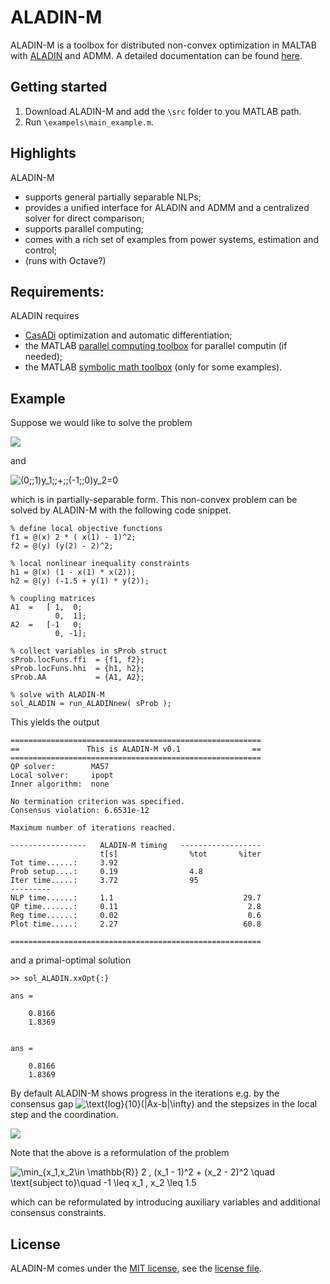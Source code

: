 # ALADIN-M

ALADIN-M is a toolbox for distributed non-convex optimization in MALTAB with  [ALADIN](https://epubs.siam.org/doi/abs/10.1137/140975991) and ADMM.
A detailed documentation can be found [here](https://alexe15.github.io/ALADIN.m/).


## Getting started
1. Download ALADIN-M and add the `\src` folder to you MATLAB path.
2. Run `\exampels\main_example.m`.



## Highlights
ALADIN-M 
- supports general partially separable NLPs;
- provides a unified interface for ALADIN and ADMM and a centralized solver for direct comparison;
- supports parallel computing;
- comes with a rich set of examples from power systems, estimation and control;
- (runs with Octave?)

## Requirements:
ALADIN requires
- [CasADi](https://web.casadi.org/) optimization and automatic differentiation;
- the MATLAB [parallel computing toolbox](https://de.mathworks.com/products/parallel-computing.html) for parallel computin (if needed);
- the MATLAB [symbolic math toolbox](https://de.mathworks.com/products/symbolic.html) (only for some examples).

## Example
Suppose we would like to solve the problem 

![](https://render.githubusercontent.com/render/math?math=%5Cmin_%7By_1,y_2%20%5Cin%20%5Cmathbb%7BR%7D%5E2%7D%20%20%202%20(y_%7B11%7D%20-%201)%5E2%20+%20%20%20(y_%7B22%7D%20-%202)%5E2%5Cquad%5Ctext%7Bs.t.%7D%5Cquad1-%20y_%7B11%7Dy_%7B12%7D%20%5Cleq%200\quad%20\text{and}\quad%20-1.5%20+%20y_{21}%20y_{22}%20\leq%200)

and

![(0\;\;1)y_1\;\;+\;\;(-1\;\;0)y_2=0](https://render.githubusercontent.com/render/math?math=(0%5C%3B%5C%3B1)y_1%5C%3B%5C%3B%2B%5C%3B%5C%3B(-1%5C%3B%5C%3B0)y_2%3D0,)

which is in partially-separable form.
This non-convex problem can be solved by ALADIN-M with the following code snippet.

```
% define local objective functions
f1 = @(x) 2 * ( x(1) - 1)^2;
f2 = @(y) (y(2) - 2)^2;

% local nonlinear inequality constraints
h1 = @(x) (1 - x(1) * x(2));
h2 = @(y) (-1.5 + y(1) * y(2));

% coupling matrices
A1  =   [ 1,  0;
          0,  1];
A2  =   [-1   0;
          0, -1];
     
% collect variables in sProb struct
sProb.locFuns.ffi  = {f1, f2};
sProb.locFuns.hhi  = {h1, h2};
sProb.AA           = {A1, A2};

% solve with ALADIN-M
sol_ALADIN = run_ALADINnew( sProb ); 
````
This yields the output
```
========================================================      
==               This is ALADIN-M v0.1                ==      
========================================================      
QP solver:        MA57
Local solver:     ipopt
Inner algorithm:  none

No termination criterion was specified.
Consensus violation: 6.6531e-12

Maximum number of iterations reached.

-----------------   ALADIN-M timing   ------------------
                    t[s]                %tot       %iter                
Tot time......:     3.92                                                         
Prob setup....:     0.19                4.8                                      
Iter time.....:     3.72                95                                        
---------                                                                       
NLP time......:     1.1                             29.7                 
QP time.......:     0.11                             2.8                 
Reg time......:     0.02                             0.6                 
Plot time.....:     2.27                            60.8                 

========================================================  
```
and a primal-optimal solution
```
>> sol_ALADIN.xxOpt{:}

ans =

    0.8166
    1.8369


ans =

    0.8166
    1.8369
```

By default ALADIN-M shows progress in the iterations e.g. by the consensus gap ![\text{log}_{10}(\|Ax-b\|_\infty)](https://render.githubusercontent.com/render/math?math=%5Ctext%7Blog%7D_%7B10%7D(%5C%7CAx-b%5C%7C_%5Cinfty)) and the stepsizes in the local step and the coordination. 

![](docs/figures/microExOut.png)

Note that the above is a reformulation of the problem

![\min_{x_1,x_2\in \mathbb{R}}  2 \, (x_1 - 1)^2 + (x_2 - 2)^2 \quad \text{subject to}\quad -1 \leq x_1 \, x_2 \leq 1.5 ](https://render.githubusercontent.com/render/math?math=%5Cmin_%7Bx_1%2Cx_2%5Cin%20%5Cmathbb%7BR%7D%7D%20%202%20%5C%2C%20(x_1%20-%201)%5E2%20%2B%20(x_2%20-%202)%5E2%20%5Cquad%20%5Ctext%7Bsubject%20to%7D%5Cquad%20-1%20%5Cleq%20x_1%20%5C%2C%20x_2%20%5Cleq%201.5%20)

which can be reformulated by introducing auxiliary variables and additional consensus constraints.



## License
ALADIN-M comes under the [MIT license](https://en.wikipedia.org/wiki/MIT_License), see the [license file](https://github.com/alexe15/ALADIN.m/blob/master/LICENSE.txt).